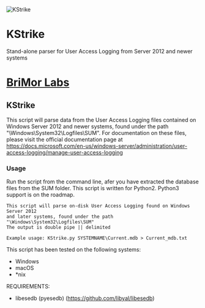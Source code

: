 ![KStrike](https://github.com/brimorlabs/KStrike/blob/main/logo.png?raw=true)


# KStrike
Stand-alone parser for User Access Logging from Server 2012 and newer systems

# [BriMor Labs](https://www.brimorlabs.com)

## KStrike

This script will parse data from the User Access Logging files contained on Windows Server 2012 and newer systems, found under the path "\Windows\System32\Logfiles\SUM". For documentation on these files, please visit the official documentation page at https://docs.microsoft.com/en-us/windows-server/administration/user-access-logging/manage-user-access-logging



### Usage 
Run the script from the command line, afer you have extracted the database files from the SUM folder. This script is written for Python2. Python3 support is on the roadmap.

```
This script will parse on-disk User Access Logging found on Windows Server 2012
and later systems, found under the path "\Windows\System32\Logfiles\SUM"
The output is double pipe || delimited

Example usage: KStrike.py SYSTEMNAME\Current.mdb > Current_mdb.txt
```

This script has been tested on the following systems:
- Windows
- macOS
- \*nix

REQUIREMENTS:

- libesedb (pyesedb) (https://github.com/libyal/libesedb)
